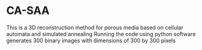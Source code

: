 # CA-SAA
This is a 3D reconstruction method for porous media based on cellular automata and simulated annealing
Running the code using python software generates 300 binary images with dimensions of 300 by 300 pixels
